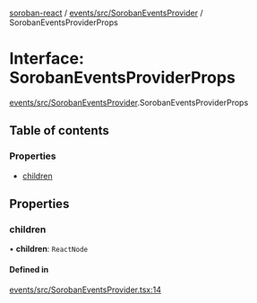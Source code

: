 [soroban-react](../README.md) / [events/src/SorobanEventsProvider](../modules/events_src_SorobanEventsProvider.md) / SorobanEventsProviderProps

# Interface: SorobanEventsProviderProps

[events/src/SorobanEventsProvider](../modules/events_src_SorobanEventsProvider.md).SorobanEventsProviderProps

## Table of contents

### Properties

- [children](events_src_SorobanEventsProvider.SorobanEventsProviderProps.md#children)

## Properties

### children

• **children**: `ReactNode`

#### Defined in

[events/src/SorobanEventsProvider.tsx:14](https://github.com/esteblock/soroban-react/blob/041a6c6/packages/events/src/SorobanEventsProvider.tsx#L14)
